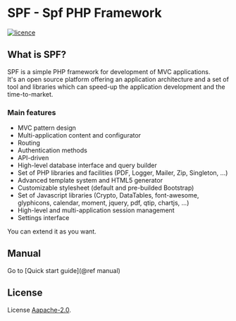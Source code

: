 SPF - Spf PHP Framework                       
=======================

[![licence](https://img.shields.io/static/v1?label=licence&message=Apache%202.0&color=blue)](http://www.apache.org/licenses/LICENSE-2.0)

## What is SPF?

SPF is a simple PHP framework for development of MVC applications.  
It's an open source platform offering an application architecture and a set of tool and libraries which can speed-up the application development and the time-to-market.


### Main features

- MVC pattern design
- Multi-application content and configurator
- Routing
- Authentication methods
- API-driven
- High-level database interface and query builder
- Set of PHP libraries and facilities (PDF, Logger, Mailer, Zip, Singleton, ...)
- Advanced template system and HTML5 generator
- Customizable stylesheet (default and pre-builded Bootstrap)
- Set of Javascript libraries (Crypto, DataTables, font-awesome, glyphicons, calendar, moment, jquery, pdf, qtip, chartjs, ...)
- High-level and multi-application session management
- Settings interface

You can extend it as you want. 

## Manual
Go to [Quick start guide](@ref manual)


## License
License [Aapache-2.0](http://www.apache.org/licenses/LICENSE-2.0).